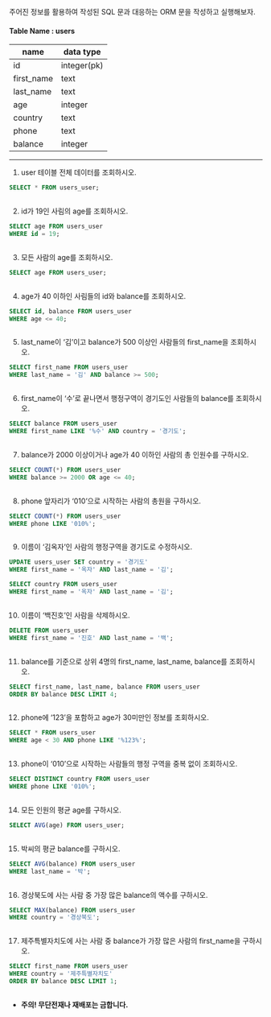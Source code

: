 주어진 정보를 활용하여 작성된 SQL 문과 대응하는 ORM 문을 작성하고 실행해보자.

#### Table Name : users

| name       | data type   |
| ---------- | ----------- |
| id         | integer(pk) |
| first_name | text        |
| last_name  | text        |
| age        | integer     |
| country    | text        |
| phone      | text        |
| balance    | integer     |

---

1. user 테이블 전체 데이터를 조회하시오.

```sql
SELECT * FROM users_user;
```

```python

```

2. id가 19인 사림의 age를 조회하시오.

```sql
SELECT age FROM users_user
WHERE id = 19;
```

```python

```

3. 모든 사람의 age를 조회하시오.

```sql
SELECT age FROM users_user;
```

```python

```

4. age가 40 이하인 사림들의 id와 balance를 조회하시오.

```sql
SELECT id, balance FROM users_user
WHERE age <= 40;
```

```python

```

5. last_name이 ‘김’이고 balance가 500 이상인 사람들의 first_name을 조회하시오.

```sql
SELECT first_name FROM users_user
WHERE last_name = '김' AND balance >= 500;
```

```python

```

6. first_name이 ‘수’로 끝나면서 행정구역이 경기도인 사람들의 balance를 조회하시오.

```sql
SELECT balance FROM users_user
WHERE first_name LIKE '%수' AND country = '경기도';
```

```python

```

7. balance가 2000 이상이거나 age가 40 이하인 사람의 총 인원수를 구하시오.

```sql
SELECT COUNT(*) FROM users_user
WHERE balance >= 2000 OR age <= 40;
```

```python

```

8. phone 앞자리가 ‘010’으로 시작하는 사람의 총원을 구하시오.

```SQL
SELECT COUNT(*) FROM users_user
WHERE phone LIKE '010%';
```

```python

```

9. 이름이 ‘김옥자’인 사람의 행정구역을 경기도로 수정하시오.

```sql
UPDATE users_user SET country = '경기도'
WHERE first_name = '옥자' AND last_name = '김';

SELECT country FROM users_user
WHERE first_name = '옥자' AND last_name = '김';
```

```python

```

10. 이름이 ‘백진호’인 사람을 삭제하시오.

```sql
DELETE FROM users_user
WHERE first_name = '진호' AND last_name = '백';
```

```python

```

11. balance를 기준으로 상위 4명의 first_name, last_name, balance를 조회하시오.

```sql
SELECT first_name, last_name, balance FROM users_user
ORDER BY balance DESC LIMIT 4;
```

```python

```

12. phone에 ‘123’을 포함하고 age가 30미만인 정보를 조회하시오.

```sql
SELECT * FROM users_user
WHERE age < 30 AND phone LIKE '%123%';
```

```python

```

13. phone이 ‘010’으로 시작하는 사람들의 행정 구역을 중복 없이 조회하시오.

```sql
SELECT DISTINCT country FROM users_user
WHERE phone LIKE '010%';
```

```python

```

14. 모든 인원의 평균 age를 구하시오.

```sql
SELECT AVG(age) FROM users_user;
```

```python

```

15. 박씨의 평균 balance를 구하시오.

```sql
SELECT AVG(balance) FROM users_user
WHERE last_name = '박';
```

```python

```

16. 경상북도에 사는 사람 중 가장 많은 balance의 액수를 구하시오.

```sql
SELECT MAX(balance) FROM users_user
WHERE country = '경상북도';
```

```python

```

17. 제주특별자치도에 사는 사람 중 balance가 가장 많은 사람의 first_name을 구하시오.

```sql
SELECT first_name FROM users_user
WHERE country = '제주특별자치도' 
ORDER BY balance DESC LIMIT 1;
```

```python

```





* **주의! 무단전재나 재배포는 금합니다.**